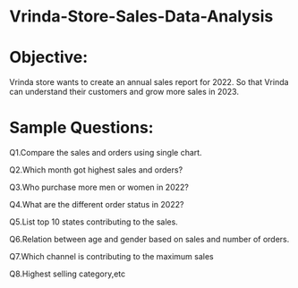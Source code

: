 # Vrinda-Store-Sales-Data-Analysis

# Objective:
Vrinda store wants to create an annual sales report for 2022.
So that Vrinda can understand their customers and grow more sales in 2023.
# Sample Questions:
Q1.Compare the sales and orders using single chart.

Q2.Which month got highest sales and orders?

Q3.Who purchase more men or women in 2022?

Q4.What are the different order status in 2022?

Q5.List top 10 states contributing to the sales.

Q6.Relation between age and gender based on sales and number of orders.

Q7.Which channel is contributing to the maximum sales

Q8.Highest selling category,etc
